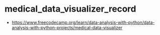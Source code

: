 # medical_data_visualizer_record

* https://www.freecodecamp.org/learn/data-analysis-with-python/data-analysis-with-python-projects/medical-data-visualizer
